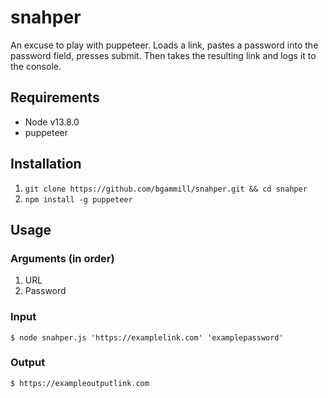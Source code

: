 # snahper
An excuse to play with puppeteer. Loads a link, pastes a password into the password field, presses submit. Then takes the resulting link and logs it to the console.

## Requirements
* Node v13.8.0
* puppeteer

## Installation
1. `git clone https://github.com/bgammill/snahper.git && cd snahper`
2. `npm install -g puppeteer`

## Usage
### Arguments (in order)
1. URL
2. Password
### Input
`$ node snahper.js 'https://examplelink.com' 'examplepassword'`

### Output
`$ https://exampleoutputlink.com`
